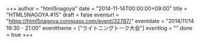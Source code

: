 +++
author = "html5nagoya"
date = "2014-11-14T00:00:00+09:00"
title = "HTML5NAGOYA #15"
draft = false
eventurl = "https://html5nagoya.connpass.com/event/32787/"
eventdate = "2014/11/14 19:30 - 21:00"
eventtheme = ["ライトニングトーク大会"]
eventlog = ""
done = true
+++
